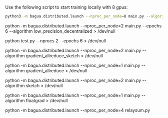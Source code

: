 Use the following script to start training locally with 8 gpus:

```bash
python3 -m bagua.distributed.launch --nproc_per_node=8 main.py --algorithm gradient_allreduce
```

python -m bagua.distributed.launch --nproc_per_node=2 main.py --epochs 6 --algorithm low_precision_decentralized > /dev/null

python test.py --nprocs 2 --epochs 6 > /dev/null

python -m bagua.distributed.launch --nproc_per_node=2 main.py --algorithm gradient_allreduce_sketch > /dev/null

python -m bagua.distributed.launch --nproc_per_node=1 main.py --algorithm gradient_allreduce > /dev/null

python -m bagua.distributed.launch --nproc_per_node=2 main.py --algorithm sketch > /dev/null

python -m bagua.distributed.launch --nproc_per_node=1 main.py --algorithm floatgrad > /dev/null

python -m bagua.distributed.launch --nproc_per_node=4 relaysum.py